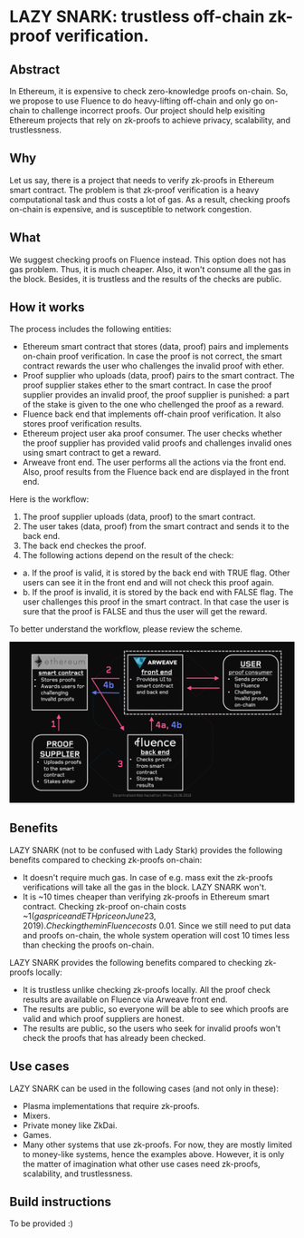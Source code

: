 # LAZY SNARK: trustless off-chain zk-proof verification.
## Abstract
In Ethereum, it is expensive to check zero-knowledge proofs on-chain. So, we propose to use Fluence to do heavy-lifting off-chain and only go on-chain to challenge incorrect proofs. Our project should help exisiting Ethereum projects that rely on zk-proofs to achieve privacy, scalability, and trustlessness.
## Why
Let us say, there is a project that needs to verify zk-proofs in Ethereum smart contract. The problem is that zk-proof verification is a heavy computational task and thus costs a lot of gas. As a result, checking proofs on-chain is expensive, and is susceptible to network congestion. 
## What
We suggest checking proofs on Fluence instead. This option does not has gas problem. Thus, it is much cheaper. Also, it won't consume all the gas in the block. Besides, it is trustless and the results of the checks are public.
## How it works
The process includes the following entities:
- Ethereum smart contract that stores (data, proof) pairs and implements on-chain proof verification. In case the proof is not correct, the smart contract rewards the user who challenges the invalid proof with ether.
- Proof supplier who uploads (data, proof) pairs to the smart contract. The proof supplier stakes ether to the smart contract. In case the proof supplier provides an invalid proof, the proof supplier is punished: a part of the stake is given to the one who chellenged the proof as a reward.
- Fluence back end that implements off-chain proof verification. It also stores proof verification results.
- Ethereum project user aka proof consumer. The user checks whether the proof supplier has provided valid proofs and challenges invalid ones using smart contract to get a reward.
- Arweave front end. The user performs all the actions via the front end. Also, proof results from the Fluence back end are displayed in the front end.

Here is the workflow:
1. The proof supplier uploads (data, proof) to the smart contract.
2. The user takes (data, proof) from the smart contract and sends it to the back end.
3. The back end checkes the proof.
4. The following actions depend on the result of the check:
- a. If the proof is valid, it is stored by the back end with TRUE flag. Other users can see it in the front end and will not check this proof again.
- b. If the proof is invalid, it is stored by the back end with FALSE flag. The user challenges this proof in the smart contract. In that case the user is sure that the proof is FALSE and thus the user will get the reward.

To better understand the workflow, please review the scheme.

![Image](Scheme.png "Scheme")

## Benefits
LAZY SNARK (not to be confused with Lady Stark) provides the following benefits compared to checking zk-proofs on-chain:
- It doesn't require much gas. In case of e.g. mass exit the zk-proofs verifications will take all the gas in the block. LAZY SNARK won't.
- It is ~10 times cheaper than verifying zk-proofs in Ethereum smart contract. Checking zk-proof on-chain costs ~$1 (gasprice and ETH price on June 23, 2019). Checking them in Fluence costs ~$0.01. Since we still need to put data and proofs on-chain, the whole system operation will cost 10 times less than checking the proofs on-chain.

LAZY SNARK provides the following benefits compared to checking zk-proofs locally:
- It is trustless unlike checking zk-proofs locally. All the proof check results are available on Fluence via Arweave front end.
- The results are public, so everyone will be able to see which proofs are valid and which proof suppliers are honest.
- The results are public, so the users who seek for invalid proofs won't check the proofs that has already been checked.

## Use cases
LAZY SNARK can be used in the following cases (and not only in these):
- Plasma implementations that require zk-proofs.
- Mixers.
- Private money like ZkDai.
- Games.
- Many other systems that use zk-proofs. For now, they are mostly limited to money-like systems, hence the examples above. However, it is only the matter of imagination what other use cases need zk-proofs, scalability, and trustlessness.

## Build instructions
To be provided :) 